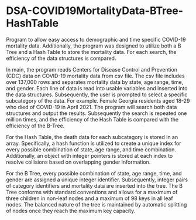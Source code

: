 # DSA-COVID19MortalityData-BTree-HashTable
Program to allow easy access to demographic and time specific COVID-19 mortality data. Additionally, the program was designed to utilize both a B Tree and a Hash Table to store the mortality data. For each search, the efficiency of the data structures is compared. 

In main, the program reads Centers for Disease Control and Prevention (CDC) data on COVID-19 mortality data from csv file. The csv file includes over 137,000 rows and separates mortality data by state, age range, time, and gender. Each line of data is read into usable variables and inserted into the data structures. Subsequently, the user is prompted to select a specific subcategory of the data. For example. Female Georgia residents aged 18-29 who died of COVID-19 in April 2021. The program will search both data structures and output the results. Subsequently the search is repeated one million times, and the efficiency of the Hash Table is compared with the efficiency of the B-Tree. 

For the Hash Table, the death data for each subcategory is stored in an array. Specifically, a hash function is utilized to create a unique index for every possible combination of state, age range, and time combination. Additionally, an object with integer pointers is stored at each index to resolve collisions based on overlapping gender information. 

For the B Tree, every possible combination of state, age range, time, and gender are assigned a unique integer identifier. Subsequently, integer pairs of category identifiers and mortality data are inserted into the tree. The B Tree conforms with standard conventions and allows for a maximum of three children in non-leaf nodes and a maximum of 98 keys in all leaf nodes. The balanced nature of the tree is maintained by automatic splitting of nodes once they reach the maximum key capacity. 
